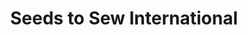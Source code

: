 ---
title: "Seeds to Sew International"
url: /hopewell-borough/seeds-to-sew-international/
shop: Andenken
---